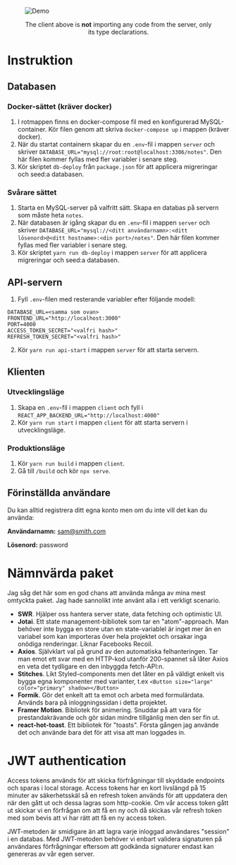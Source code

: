 <p align="center">
  <figure>
    <img src="https://storage.googleapis.com/trpc/trpcgif.gif" alt="Demo" />
    <figcaption>
      <p align="center">
        The client above is <strong>not</strong> importing any code from the server, only its type declarations.
      </p>
    </figcaption>
  </figure>
</p>

# Instruktion

## Databasen

### Docker-sättet (kräver docker)

1. I rotmappen finns en docker-compose fil med en konfigurerad MySQL-container. Kör filen genom att skriva `docker-compose up` i mappen (kräver docker).
2. När du startat containern skapar du en `.env`-fil i mappen `server` och skriver `DATABASE_URL="mysql://root:root@localhost:3306/notes"`. Den här filen kommer fyllas med fler variabler i senare steg.
3. Kör skriptet `db-deploy` från `package.json` för att applicera migreringar och seed:a databasen.

### Svårare sättet

1. Starta en MySQL-server på valfritt sätt. Skapa en databas på servern som måste heta `notes`.
2. När databasen är igång skapar du en `.env`-fil i mappen `server` och skriver `DATABASE_URL="mysql://<ditt användarnamn>:<ditt lösenord>@<ditt hostname>:<din port>/notes"`. Den här filen kommer fyllas med fler variabler i senare steg.
3. Kör skriptet `yarn run db-deploy` i mappen `server` för att applicera migreringar och seed:a databasen.

## API-servern
1. Fyll `.env`-filen med resterande variabler efter följande modell:
```
DATABASE_URL=<samma som ovan>
FRONTEND_URL="http://localhost:3000"
PORT=4000
ACCESS_TOKEN_SECRET="<valfri hash>"
REFRESH_TOKEN_SECRET="<valfri hash>"
```
2. Kör `yarn run api-start` i mappen `server` för att starta servern.

## Klienten

### Utvecklingsläge

1. Skapa en `.env`-fil i mappen `client` och fyll i `REACT_APP_BACKEND_URL="http://localhost:4000"`
2. Kör `yarn run start` i mappen `client` för att starta servern i utvecklingsläge.

### Produktionsläge

1. Kör `yarn run build` i mappen `client`.
2. Gå till `/build` och kör `npx serve`.

## Förinställda användare

Du kan alltid registrera ditt egna konto men om du inte vill det kan du använda:

**Användarnamn:** sam@smith.com

**Lösenord:** password


# Nämnvärda paket

Jag såg det här som en god chans att använda många av mina mest omtyckta paket. Jag hade sannolikt inte använt alla i ett verkligt scenario.

- **SWR**. Hjälper oss hantera server state, data fetching och optimistic UI.
- **Jotai**. Ett state management-bibliotek som tar en "atom"-approach. Man behöver inte bygga en store utan en state-variablel är inget mer än en variabel som kan importeras över hela projektet och orsakar inga onödiga renderingar. Liknar Facebooks Recoil.
- **Axios**. Självklart val på grund av den automatiska felhanteringen. Tar man emot ett svar med en HTTP-kod utanför 200-spannet så låter Axios en veta det tydligare en den inbyggda fetch-API:n.
- **Stitches**. Likt Styled-components men det låter en på väldigt enkelt vis bygga egna komponenter med varianter, t.ex `<Button size="large" color="primary" shadow></Button>`
- **Formik**. Gör det enkelt att ta emot och arbeta med formulärdata. Används bara på inloggningssidan i detta projektet.
- **Framer Motion**. Bibliotek för animering. Snuddar på att vara för prestandakrävande och gör sidan mindre tillgänlig men den ser fin ut.
- **react-hot-toast**. Ett bibliotek för "toasts". Första gången jag använde det och använde bara det för att visa att man loggades in.


# JWT authentication

Access tokens används för att skicka förfrågningar till skyddade endpoints och sparas i local storage. Access tokens har en kort livslängd på 15 minuter av säkerhetsskäl så en refresh token används för att uppdatera den när den gått ut och dessa lagras som http-cookie. Om vår access token gått ut skickar vi en förfrågan om att få en ny och då skickas vår refresh token med som bevis att vi har rätt att få en ny access token.

JWT-metoden är smidigare än att lagra varje inloggad användares "session" i en databas. Med JWT-metoden behöver vi enbart validera signaturen på användares förfrågningar eftersom att godkända signaturer endast kan genereras av vår egen server.
